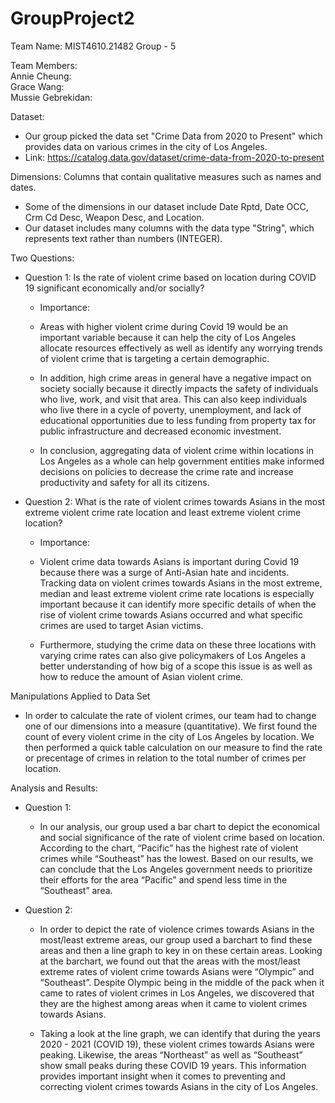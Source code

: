 # GroupProject2
Team Name: MIST4610.21482 Group - 5  

Team Members:  
Annie Cheung:  
Grace Wang:  
Mussie Gebrekidan:  

Dataset:   
- Our group picked the data set "Crime Data from 2020 to Present" which provides data on various crimes in the city of Los Angeles.  
- Link: https://catalog.data.gov/dataset/crime-data-from-2020-to-present  

Dimensions: Columns that contain qualitative measures such as names and dates.  
- Some of the dimensions in our dataset include Date Rptd, Date OCC, Crm Cd Desc, Weapon Desc, and Location.  
- Our dataset includes many columns with the data type "String", which represents text rather than numbers (INTEGER).  

Two Questions:  
- Question 1: Is the rate of violent crime based on location during COVID 19 significant economically and/or socially?  
  - Importance:
  -   Areas with higher violent crime during Covid 19 would be an important variable because it can help the city of Los Angeles allocate resources effectively as well as identify any worrying trends of violent crime that is targeting a certain demographic. 

  -   In addition, high crime areas in general have a negative impact on society socially because it directly impacts the safety of individuals who live, work, and visit that area. This can also keep individuals who live there in a cycle of poverty, unemployment, and lack of educational opportunities due to less funding from property tax for public infrastructure and decreased economic investment.

  -   In conclusion, aggregating data of violent crime within locations in Los Angeles as a whole can help government entities make informed decisions on policies to decrease the crime rate and increase productivity and safety for all its citizens.  

- Question 2: What is the rate of violent crimes towards Asians in the most extreme violent crime rate location and least extreme violent crime location?  
  - Importance:
  - Violent crime data towards Asians is important during Covid 19 because there was a surge of Anti-Asian hate and incidents. Tracking data on violent crimes towards Asians in the most extreme, median and least extreme violent crime rate locations is especially important because it can identify more specific details of when the rise of violent crime towards Asians occurred and what specific crimes are used to target Asian victims. 

  - Furthermore, studying the crime data on these three locations with varying crime rates can also give policymakers of Los Angeles a better understanding of how big of a scope this issue is  as well as how to reduce the amount of Asian violent crime.

Manipulations Applied to Data Set
- In order to calculate the rate of violent crimes, our team had to change one of our dimensions into a measure (quantitative). We first found the count of every violent crime in the city of Los Angeles by location. We then performed a quick table calculation on our measure to find the rate or precentage of crimes in relation to the total number of crimes per location.

Analysis and Results:
- Question 1:
  - In our analysis, our group used a bar chart to depict the economical and social significance of the rate of violent crime based on location. According to the chart, “Pacific” has the highest rate of violent crimes while “Southeast” has the lowest. Based on our results, we can conclude that the Los Angeles government needs to prioritize their efforts for the area “Pacific” and spend less time in the “Southeast” area.

- Question 2:
  - In order to depict the rate of violence crimes towards Asians in the most/least extreme areas, our group used a barchart to find these areas and then a line graph to key in on these certain areas. Looking at the barchart, we found out that the areas with the most/least extreme rates of violent crime towards Asians were “Olympic” and “Southeast”. Despite Olympic being in the middle of the pack when it came to rates of violent crimes in Los Angeles, we discovered that they are the highest among areas when it came to violent crimes towards Asians. 

  - Taking a look at the line graph, we can identify that during the years 2020 - 2021 (COVID 19), these violent crimes towards Asians were peaking. Likewise, the areas “Northeast” as well as “Southeast” show small peaks during these COVID 19 years. This information provides important insight when it comes to preventing and correcting violent crimes towards Asians in the city of Los Angeles.
 








